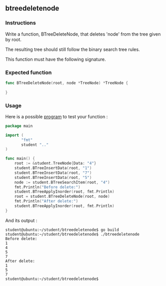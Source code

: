 ## btreedeletenode
### Instructions

Write a function, BTreeDeleteNode, that deletes 'node' from the tree given by root.

The resulting tree should still follow the binary search tree rules.

This function must have the following signature.

### Expected function

```go
func BTreeDeleteNode(root, node *TreeNode) *TreeNode {
	
}

```

### Usage

Here is a possible [program](TODO-LINK) to test your function :

```go
package main

import (
       "fmt"
       student ".."
)

func main() {
	root := &student.TreeNode{Data: "4"}
	student.BTreeInsertData(root, "1")
	student.BTreeInsertData(root, "7")
	student.BTreeInsertData(root, "5")
	node := student.BTreeSearchItem(root, "4")
	fmt.Println("Before delete:")
	student.BTreeApplyInorder(root, fmt.Println)
	root = student.BTreeDeleteNode(root, node)
	fmt.Println("After delete:")
	student.BTreeApplyInorder(root, fmt.Println)
}
```

And its output :

```console
student@ubuntu:~/student/btreedeletenode$ go build
student@ubuntu:~/student/btreedeletenode$ ./btreedeletenode
Before delete:
1
4
5
7
After delete:
1
5
7
student@ubuntu:~/student/btreedeletenode$ 
```
